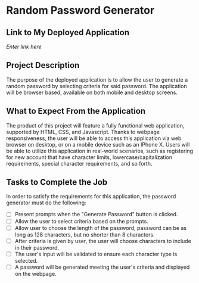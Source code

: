 # Random Password Generator

## Link to My Deployed Application

_Enter link here_

## Project Description

The purpose of the deployed application is to allow the user to generate a random password by selecting criteria for said password. The application will be browser based, available on both mobile and desktop screens.

## What to Expect From the Application

The product of this project will feature a fully functional web application, supported by HTML, CSS, and Javascript. Thanks to webpage responsiveness, the user will be able to access this application via web browser on desktop, or on a mobile device such as an IPhone X. Users will be able to utilize this application in real-world scenarios, such as registering for new account that have character limits, lowercase/capitalization requirements, special character requirements, and so forth.

## Tasks to Complete the Job

In order to satisfy the requirements for this application, the password generator must do the following:

- [ ] Present prompts when the "Generate Password" button is clicked.
- [ ] Allow the user to select criteria based on the prompts.
- [ ] Allow user to choose the length of the password, password can be as long as 128 characters, but no shorter than 8 characters.
- [ ] After criteria is given by user, the user will choose characters to include in their password.
- [ ] The user's input will be validated to ensure each character type is selected.
- [ ] A password will be generated meeting the user's criteria and displayed on the webpage.
